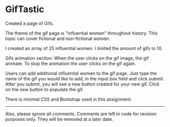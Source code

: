 # GifTastic
Created a page of Gifs.


The theme of the gif page is "influential women" throughout history. This topic can cover fictional and non-fictional women.

I created an array of 25 influential women.
I limited the amount of gifs to 10.

Gifs animation section:
When the user clicks on the gif image, the gif animate.
To stop the animation the user clicks on the gif again.

Users can add additional influential women to the gif page. 
Just type the name of the gif you would like to add, in the input box field and click submit.
After you submit, you will see a new button created for your new gif. 
Click on the new button to populate the gif.

There is minimal CSS and Bootstrap used in this assignment.

--------------------------------------------------------------------------------------
Also, please ignore all comments. Comments are left in code for revision purposes only. They will be removed at a later date.